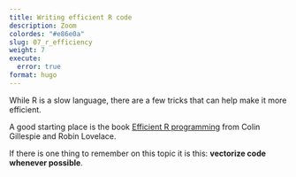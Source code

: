 ```yaml
---
title: Writing efficient R code
description: Zoom
colordes: "#e86e0a"
slug: 07_r_efficiency
weight: 7
execute:
  error: true
format: hugo
---
```


While R is a slow language, there are a few tricks that can help make it more efficient.

A good starting place is the book <a href="https://csgillespie.github.io/efficientR/" target="_blank">Efficient R programming</a> from Colin Gillespie and Robin Lovelace.

If there is one thing to remember on this topic it is this: **vectorize code whenever possible**.
